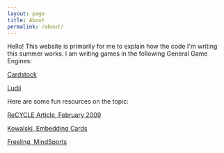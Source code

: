 ```yaml
---
layout: page
title: About
permalink: /about/
---
```


Hello! This website is primarily for me to explain how the code I'm writing this summer works. I am writing games in the following General Game Engines:

[Cardstock](https://github.com/mgoadric/cardstock)

[Ludii](https://github.com/Ludeme/Ludii)

Here are some fun resources on the topic:

[ReCYCLE Article, February 2009](http://mark.goadrich.com/articles/issue-2-1-09-recycled.pdf)

[Kowalski, Embedding Cards](https://jakubkowalski.tech/Publications/Kowalski2014EmbeddingACard.pdf)

[Freeling, MindSports](https://mindsports.nl/)
